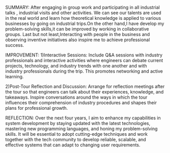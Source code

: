 SUMMARY:
After engaging in group work and participating in all industrial talks , industrial visits and other activities. We can see our talents are used in the real world and learn how theoretical knowledge is applied to various businesses by going on industrial trips.On the other hand,I have develop my problem-solving skills,it can be improved by working in collaborative groups.
Last but not least,Interacting with people in the business and observing inventive initiatives also inspire me to achieve professional success.                                                      

IMPROVEMENT:
1)Interactive Sessions: Include Q&A sessions with industry professionals and interactive activities where engineers can debate current projects, technology, and industry trends with one another and with industry professionals during the trip. This promotes networking and active learning.

2)Post-Tour Reflection and Discussion: Arrange for reflection meetings after the tour so that engineers can talk about their experiences, knowledge, and takeaways. Inspire conversations around the ways in which the tour influences their comprehension of industry procedures and shapes their plans for professional growth.

REFLECTION:
Over the next four years, I aim to enhance my capabilities in system development by staying
updated with the latest technologies, mastering new programming languages, and honing my
problem-solving skills. It will be essential to adopt cutting-edge techniques and work together
with the tech community to develop reliable, scalable, and effective systems that can adapt to
changing user requirements.
